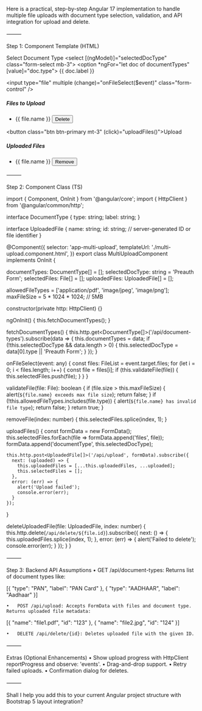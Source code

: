 Here is a practical, step-by-step Angular 17 implementation to handle multiple file uploads with document type selection, validation, and API integration for upload and delete.

⸻

Step 1: Component Template (HTML)

<div class="container mt-4">

  <label for="docType">Select Document Type</label>
  <select [(ngModel)]="selectedDocType" class="form-select mb-3">
    <option *ngFor="let doc of documentTypes" [value]="doc.type">
      {{ doc.label }}
    </option>
  </select>

  <input type="file" multiple (change)="onFileSelect($event)" class="form-control" />

  <div *ngIf="selectedFiles.length > 0" class="mt-3">
    <h5>Files to Upload</h5>
    <ul class="list-group">
      <li *ngFor="let file of selectedFiles; let i = index" class="list-group-item d-flex justify-content-between">
        {{ file.name }}
        <button class="btn btn-danger btn-sm" (click)="removeFile(i)">Delete</button>
      </li>
    </ul>
  </div>

  <button class="btn btn-primary mt-3" (click)="uploadFiles()">Upload</button>

  <div *ngIf="uploadedFiles.length > 0" class="mt-4">
    <h5>Uploaded Files</h5>
    <ul class="list-group">
      <li *ngFor="let file of uploadedFiles; let i = index" class="list-group-item d-flex justify-content-between">
        {{ file.name }}
        <button class="btn btn-outline-danger btn-sm" (click)="deleteUploadedFile(file, i)">Remove</button>
      </li>
    </ul>
  </div>

</div>



⸻

Step 2: Component Class (TS)

import { Component, OnInit } from '@angular/core';
import { HttpClient } from '@angular/common/http';

interface DocumentType {
  type: string;
  label: string;
}

interface UploadedFile {
  name: string;
  id: string; // server-generated ID or file identifier
}

@Component({
  selector: 'app-multi-upload',
  templateUrl: './multi-upload.component.html',
})
export class MultiUploadComponent implements OnInit {

  documentTypes: DocumentType[] = [];
  selectedDocType: string = 'Preauth Form';
  selectedFiles: File[] = [];
  uploadedFiles: UploadedFile[] = [];

  allowedFileTypes = ['application/pdf', 'image/jpeg', 'image/png'];
  maxFileSize = 5 * 1024 * 1024; // 5MB

  constructor(private http: HttpClient) {}

  ngOnInit() {
    this.fetchDocumentTypes();
  }

  fetchDocumentTypes() {
    this.http.get<DocumentType[]>('/api/document-types').subscribe(data => {
      this.documentTypes = data;
      if (!this.selectedDocType && data.length > 0) {
        this.selectedDocType = data[0].type || 'Preauth Form';
      }
    });
  }

  onFileSelect(event: any) {
    const files: FileList = event.target.files;
    for (let i = 0; i < files.length; i++) {
      const file = files[i];
      if (this.validateFile(file)) {
        this.selectedFiles.push(file);
      }
    }
  }

  validateFile(file: File): boolean {
    if (file.size > this.maxFileSize) {
      alert(`${file.name} exceeds max file size`);
      return false;
    }
    if (!this.allowedFileTypes.includes(file.type)) {
      alert(`${file.name} has invalid file type`);
      return false;
    }
    return true;
  }

  removeFile(index: number) {
    this.selectedFiles.splice(index, 1);
  }

  uploadFiles() {
    const formData = new FormData();
    this.selectedFiles.forEach(file => formData.append('files', file));
    formData.append('documentType', this.selectedDocType);

    this.http.post<UploadedFile[]>('/api/upload', formData).subscribe({
      next: (uploaded) => {
        this.uploadedFiles = [...this.uploadedFiles, ...uploaded];
        this.selectedFiles = [];
      },
      error: (err) => {
        alert('Upload failed');
        console.error(err);
      }
    });
  }

  deleteUploadedFile(file: UploadedFile, index: number) {
    this.http.delete(`/api/delete/${file.id}`).subscribe({
      next: () => {
        this.uploadedFiles.splice(index, 1);
      },
      error: (err) => {
        alert('Failed to delete');
        console.error(err);
      }
    });
  }
}



⸻

Step 3: Backend API Assumptions
	•	GET /api/document-types: Returns list of document types like:

[{ "type": "PAN", "label": "PAN Card" }, { "type": "AADHAAR", "label": "Aadhaar" }]


	•	POST /api/upload: Accepts FormData with files and document type. Returns uploaded file metadata:

[{ "name": "file1.pdf", "id": "123" }, { "name": "file2.jpg", "id": "124" }]


	•	DELETE /api/delete/{id}: Deletes uploaded file with the given ID.

⸻

Extras (Optional Enhancements)
	•	Show upload progress with HttpClient reportProgress and observe: 'events'.
	•	Drag-and-drop support.
	•	Retry failed uploads.
	•	Confirmation dialog for deletes.

⸻

Shall I help you add this to your current Angular project structure with Bootstrap 5 layout integration?